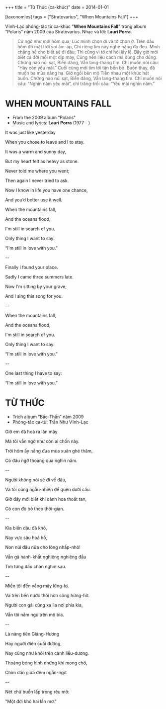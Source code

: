 +++
title = "Từ Thức (ca-khúc)"
date = 2014-01-01

[taxonomies]
tags = ["Stratovarius", "When Mountains Fall"]
+++

Vĩnh-Lạc phóng-tác từ ca-khúc "**When Mountains Fall**" trong album “Polaris” năm 2009 của Stratovarius.
Nhạc và lời: **Lauri Porra**.

> Cứ ngỡ như mới hôm qua, Lúc mình chọn đi và tớ chọn ở. Trên đầu hôm đó mặt trời soi ấm-áp, Chỉ riêng tim này nghe nặng đá đeo.
> Mình chẳng hề cho biết sẽ đi đâu; Thì cũng vì tớ chỉ hỏi lấy lệ. Bây giờ mới biết cả đời mỗi một dịp may, Cũng nên liệu cách mà dùng cho đúng.
> Chừng nào núi sạt, Biển dâng, Vẫn lang-thang tìm. Chỉ muốn nói câu: “Hãy còn yêu mãi.”
> Cuối cùng mới tìm tới tận bến bờ. Buồn thay, đã muộn ba mùa nắng hạ. Giờ ngồi bên mộ Tiễn nhau một khúc hát buồn.
> Chừng nào núi sạt, Biển dâng, Vẫn lang-thang tìm. Chỉ muốn nói câu: “Nghìn năm yêu mãi”, chỉ trăng-trối câu: “Yêu mãi nghìn năm.”

<!-- more -->


# WHEN MOUNTAINS FALL

* From the 2009 album “Polaris”
* Music and lyrics: **Lauri Porra** (1977 - )

It was just like yesterday

When you chose to leave and I to stay.

It was a warm and sunny day,

But my heart felt as heavy as stone.

Never told me where you went;

Then again I never tried to ask.

Now I know in life you have one chance,

And you’d better use it well.

When the mountains fall,

And the oceans flood,

I'm still in search of you.

Only thing I want to say:

“I'm still in love with you.”

--

Finally I found your place.

Sadly I came three summers late.

Now I'm sitting by your grave,

And I sing this song for you.

--

When the mountains fall,

And the oceans flood,

I'm still in search of you.

Only thing I want to say:

“I'm still in love with you.”

--

One last thing I have to say:

“I'm still in love with you.” 



# TỪ THỨC

* Trích album “Bắc-Thần” năm 2009
* Phóng-tác ca-từ: Trần Như Vĩnh-Lạc

Giờ em đã hoá ra làn mây 

Mà tôi vẫn ngỡ như còn ai chốn này. 

Trời hôm ấy nắng đưa mùa xuân ghé thăm, 

Có đâu ngờ thoảng qua nghìn năm. 

--

Người không nói sẽ đi về đâu, 

Và tôi cũng ngẫu-nhiên để quên dưới cầu. 

Giờ đây mới biết khi cành hoa thoắt tan, 

Có con đò bỏ theo thời-gian. 

--

Kìa biển dâu đã khô, 

Nay vực sâu hoá hồ, 

Non núi đâu nữa cho lòng nhấp-nhô! 

Vẫn gã hành-khất nghiêng nghiêng đầu 

Tìm từng dấu chân nghìn sau. 

--

Miền tôi đến vắng mây lửng-lơ, 

Và trên bến nước thôi hờn sông hững-hờ. 

Người con gái cũng xa lìa nơi phía kia,

Vẫn tôi nằm ngủ trên mộ bia. 

--

Là nàng tiên Giáng-Hương 

Hay người điên cuối đường, 

Nay cũng như khói trên cành liễu-dương.

Thoáng bóng hình những khi mong chờ, 

Chìm dần giữa đêm ngẩn-ngơ. 

--

Nét chữ buồn lấp trong rêu mờ: 

"Một đời khó hai lần mơ."

